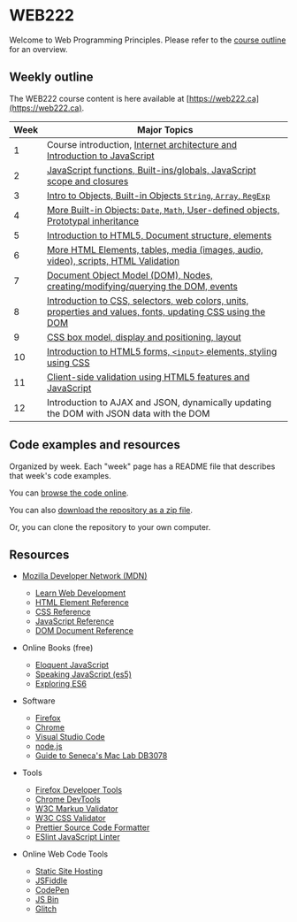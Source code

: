 # WEB222

Welcome to Web Programming Principles. Please refer
to the [course outline](https://ict.senecacollege.ca/course/web222?q=course/web222) for an overview.

## Weekly outline

The WEB222 course content is here available at [https://web222.ca](https://web222.ca).

| Week | Major Topics |
|------|--------------|
|1     | Course introduction, [Internet architecture and Introduction to JavaScript](weeks/week01/README.md) |
|2     | [JavaScript functions, Built-ins/globals, JavaScript scope and closures](weeks/week02/README.md) |
|3     | [Intro to Objects, Built-in Objects `String`, `Array`, `RegExp`](weeks/week03/README.md) |
|4     | [More Built-in Objects: `Date`, `Math`, User-defined objects, Prototypal inheritance](weeks/week04/README.md) |
|5     | [Introduction to HTML5, Document structure, elements](weeks/week05/README.md) |
|6     | [More HTML Elements, tables, media (images, audio, video), scripts, HTML Validation](weeks/week06/README.md) |
|7     | [Document Object Model (DOM), Nodes, creating/modifying/querying the DOM, events](weeks/week07/README.md) |
|8     | [Introduction to CSS, selectors, web colors, units, properties and values, fonts, updating CSS using the DOM](weeks/week08/README.md) |
|9     | [CSS box model, display and positioning, layout](weeks/week09/README.md) |
|10    | [Introduction to HTML5 forms, `<input>` elements, styling using CSS](weeks/week10/README.md) |
|11    | [Client-side validation using HTML5 features and JavaScript](weeks/week11/README.md) |
|12    | Introduction to AJAX and JSON, dynamically updating the DOM with JSON data with the DOM |

## Code examples and resources

Organized by week. Each "week" page has a README file that describes that week's code examples.

You can [browse the code online](https://github.com/sictweb/web222).

You can also [download the repository as a zip file](https://github.com/sictweb/web222/archive/master.zip).

Or, you can clone the repository to your own computer.

## Resources

* [Mozilla Developer Network (MDN)](https://developer.mozilla.org/en-US/)
    * [Learn Web Development](https://developer.mozilla.org/en-US/docs/Learn)
    * [HTML Element Reference](https://developer.mozilla.org/en-US/docs/Web/HTML/Element)
    * [CSS Reference](https://developer.mozilla.org/en-US/docs/Web/CSS/Reference)
    * [JavaScript Reference](https://developer.mozilla.org/en-US/docs/Web/JavaScript/Reference)
    * [DOM Document Reference](https://developer.mozilla.org/en-US/docs/Web/API/document)

* Online Books (free)
    * [Eloquent JavaScript](https://eloquentjavascript.net/)
    * [Speaking JavaScript (es5)](http://speakingjs.com/es5/index.html)
    * [Exploring ES6](http://exploringjs.com/es6/index.html)

* Software
    * [Firefox](https://www.mozilla.org/en-US/firefox/new/)
    * [Chrome](https://www.google.com/chrome/)
    * [Visual Studio Code](https://code.visualstudio.com/)
    * [node.js](https://nodejs.org/en/)
    * [Guide to Seneca's Mac Lab DB3078](https://petermcintyre.com/topics/computer-lab-t3078-web-client/)

* Tools
    * [Firefox Developer Tools](https://developer.mozilla.org/en-US/docs/Tools)
    * [Chrome DevTools](https://developers.google.com/web/tools/chrome-devtools/)
    * [W3C Markup Validator](http://validator.w3.org/)
    * [W3C CSS Validator](https://jigsaw.w3.org/css-validator/)
    * [Prettier Source Code Formatter](https://prettier.io/)
    * [ESlint JavaScript Linter](https://eslint.org/)

* Online Web Code Tools
    * [Static Site Hosting](static-site-hosting.md)
    * [JSFiddle](https://jsfiddle.net/)
    * [CodePen](https://codepen.io/)
    * [JS Bin](http://jsbin.com/?html,js,output)
    * [Glitch](https://glitch.com)
